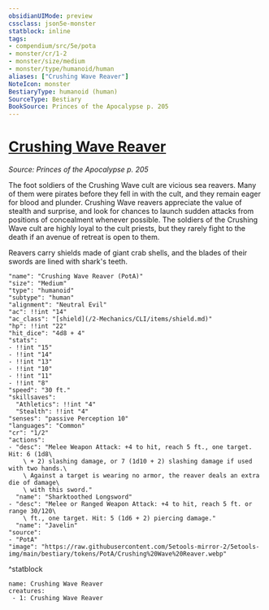 ```yaml
---
obsidianUIMode: preview
cssclass: json5e-monster
statblock: inline
tags:
- compendium/src/5e/pota
- monster/cr/1-2
- monster/size/medium
- monster/type/humanoid/human
aliases: ["Crushing Wave Reaver"]
NoteIcon: monster
BestiaryType: humanoid (human)
SourceType: Bestiary
BookSource: Princes of the Apocalypse p. 205
---
```

# [Crushing Wave Reaver](2-Mechanics/CLI/bestiary/humanoid/crushing-wave-reaver-pota.md)
*Source: Princes of the Apocalypse p. 205*  

The foot soldiers of the Crushing Wave cult are vicious sea reavers. Many of them were pirates before they fell in with the cult, and they remain eager for blood and plunder. Crushing Wave reavers appreciate the value of stealth and surprise, and look for chances to launch sudden attacks from positions of concealment whenever possible. The soldiers of the Crushing Wave cult are highly loyal to the cult priests, but they rarely fight to the death if an avenue of retreat is open to them.

Reavers carry shields made of giant crab shells, and the blades of their swords are lined with shark's teeth.

```statblock
"name": "Crushing Wave Reaver (PotA)"
"size": "Medium"
"type": "humanoid"
"subtype": "human"
"alignment": "Neutral Evil"
"ac": !!int "14"
"ac_class": "[shield](/2-Mechanics/CLI/items/shield.md)"
"hp": !!int "22"
"hit_dice": "4d8 + 4"
"stats":
- !!int "15"
- !!int "14"
- !!int "13"
- !!int "10"
- !!int "11"
- !!int "8"
"speed": "30 ft."
"skillsaves":
  "Athletics": !!int "4"
  "Stealth": !!int "4"
"senses": "passive Perception 10"
"languages": "Common"
"cr": "1/2"
"actions":
- "desc": "Melee Weapon Attack: +4 to hit, reach 5 ft., one target. Hit: 6 (1d8\
    \ + 2) slashing damage, or 7 (1d10 + 2) slashing damage if used with two hands.\
    \ Against a target is wearing no armor, the reaver deals an extra die of damage\
    \ with this sword."
  "name": "Sharktoothed Longsword"
- "desc": "Melee or Ranged Weapon Attack: +4 to hit, reach 5 ft. or range 30/120\
    \ ft., one target. Hit: 5 (1d6 + 2) piercing damage."
  "name": "Javelin"
"source":
- "PotA"
"image": "https://raw.githubusercontent.com/5etools-mirror-2/5etools-img/main/bestiary/tokens/PotA/Crushing%20Wave%20Reaver.webp"
```
^statblock

```encounter-table
name: Crushing Wave Reaver
creatures:
 - 1: Crushing Wave Reaver
```